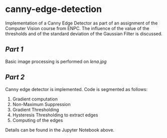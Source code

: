 # canny-edge-detection
Implementation of a Canny Edge Detector as part of an assignment of the Computer Vision course from ENPC.
The influence of the value of the thresholds and of the standard deviation of the Gaussian Filter is discussed.

*Part 1*
---
Basic image processing is performed on *lena.jpg*

*Part 2* 
---
Canny edge detector is implemented. Code is segmented as follows:
1. Gradient computation
2. Non-Maximum Suppression
3. Gradient Thresholding
4. Hysteresis Thresholding to extract edges
5. Computing of the edges

Details can be found in the Jupyter Notebook above. 
